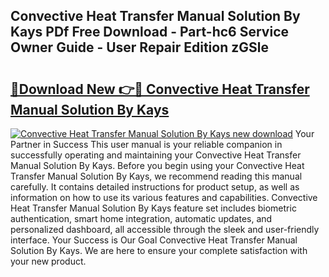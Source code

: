 ## Convective Heat Transfer Manual Solution By Kays PDf Free Download - Part-hc6 Service Owner Guide - User Repair Edition zGSle

# <h2><a href="http://bc82696.oget.top/?id=Convective+Heat+Transfer+Manual+Solution+By+Kays">🔗Download New 👉🔴 Convective Heat Transfer Manual Solution By Kays</a></h2>

[![Convective Heat Transfer Manual Solution By Kays new download](https://i.imgur.com/5g1atiW.png)](http://bc82696.oget.top/?id=Convective+Heat+Transfer+Manual+Solution+By+Kays)
Your Partner in Success This user manual is your reliable companion in successfully operating and maintaining your Convective Heat Transfer Manual Solution By Kays. Before you begin using your Convective Heat Transfer Manual Solution By Kays, we recommend reading this manual carefully. It contains detailed instructions for product setup, as well as information on how to use its various features and capabilities. Convective Heat Transfer Manual Solution By Kays feature set includes biometric authentication, smart home integration, automatic updates, and personalized dashboard, all accessible through the sleek and user-friendly interface. Your Success is Our Goal Convective Heat Transfer Manual Solution By Kays. We are here to ensure your complete satisfaction with your new product.
